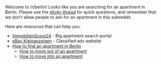 Welcome to /r/berlin! Looks like you are searching for an apartment in Berlin. Please use the [sticky thread](https://www.reddit.com/r/berlin/comments/gepwge/visiting_berlin_in_the_future_moving_here_going/) for quick questions, and remember that we don't allow people to ask for an apartment in this subreddit.

Here are resources that can help you:

* [ImmobilienScout24](https://www.immobilienscout24.de/) \- Big apartment search portal
* [eBay Kleinanzeigen](https://www.ebay-kleinanzeigen.de/) \- Classified ads website
* [How to find an apartment in Berlin](https://allaboutberlin.com/guides/find-a-flat-in-berlin)
    * [How to move out of an apartment](https://allaboutberlin.com/guides/moving-out)
    * [How to move into an apartment](https://allaboutberlin.com/guides/moving-in)